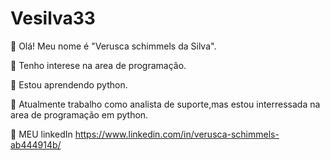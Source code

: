 # Vesilva33
 
:large_blue_diamond:  Olá! Meu nome é "Verusca schimmels da Silva".

:large_orange_diamond: Tenho interese na area de programação.

:large_orange_diamond: Estou aprendendo python.

:large_orange_diamond: Atualmente trabalho como analista de suporte,mas  estou interressada na area de programação em python.

:large_blue_diamond:  MEU linkedIn https://www.linkedin.com/in/verusca-schimmels-ab444914b/
